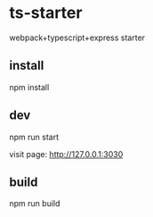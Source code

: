 # ts-starter
webpack+typescript+express starter

## install
npm install

## dev
npm run start

visit page: http://127.0.0.1:3030

## build 
npm run build
